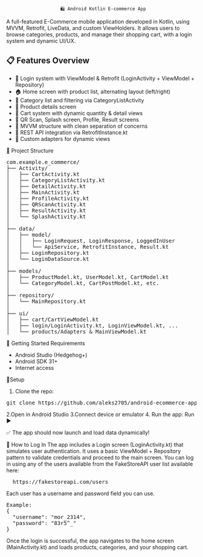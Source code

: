                         🛍️ Android Kotlin E-commerce App
A full-featured E-Commerce mobile application developed in Kotlin, using MVVM, Retrofit, LiveData, and custom ViewHolders.
It allows users to browse categories, products, and manage their shopping cart, with a login system and dynamic UI/UX.

## 📋 Features Overview

- 🔐 Login system with ViewModel & Retrofit (LoginActivity + ViewModel + Repository)  
- 🏠 Home screen with product list, alternating layout (left/right)  
- 📁 Category list and filtering via CategoryListActivity  
- 📄 Product details screen  
- 🛒 Cart system with dynamic quantity & detail views  
- 🎯 QR Scan, Splash screen, Profile, Result screens  
- 🧠 MVVM structure with clean separation of concerns  
- 📡 REST API integration via RetrofitInstance.kt  
- 🧩 Custom adapters for dynamic views  

📁 Project Structure
<pre>
com.example.e_commerce/
├── Activity/
│   ├── CartActivity.kt
│   ├── CategoryListActivity.kt
│   ├── DetailActivity.kt
│   ├── MainActivity.kt
│   ├── ProfileActivity.kt
│   ├── QRScanActivity.kt
│   ├── ResultActivity.kt
│   └── SplashActivity.kt
│
├── data/
│   ├── model/
│   │   ├── LoginRequest, LoginResponse, LoggedInUser
│   │   └── ApiService, RetrofitInstance, Result.kt
│   ├── LoginRepository.kt
│   └── LoginDataSource.kt
│
├── models/
│   ├── ProductModel.kt, UserModel.kt, CartModel.kt
│   └── CategoryModel.kt, CartPostModel.kt, etc.
│
├── repository/
│   └── MainRepository.kt
│
├── ui/
│   ├── cart/CartViewModel.kt
│   ├── login/LoginActivity.kt, LoginViewModel.kt, ...
│   └── products/Adapters & MainViewModel.kt
</pre>

🚀 Getting Started
Requirements
- Android Studio (Hedgehog+)
- Android SDK 31+
- Internet access

🚀Setup
1. Clone the repo:
<pre>
git clone https://github.com/aleks2705/android-ecommerce-app.git
</pre>
2.Open in Android Studio
3.Connect device or emulator
4. Run the app: Run ▶️

✅ The app should now launch and load data dynamically!

🔐 How to Log In
The app includes a Login screen (LoginActivity.kt) that simulates user authentication. It uses a basic ViewModel + Repository pattern to validate credentials and proceed to the main screen.
You can log in using any of the users available from the FakeStoreAPI user list available here:
<pre>
  https://fakestoreapi.com/users
</pre>
Each user has a username and password field you can use.
<pre>
Example:
{
  "username": "mor_2314",
  "password": "83r5^_"
}
</pre>
Once the login is successful, the app navigates to the home screen (MainActivity.kt) and loads products, categories, and your shopping cart.
